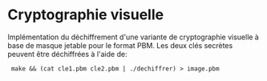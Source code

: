 # Cryptographie visuelle

Implémentation du déchiffrement d'une variante de cryptographie visuelle à base de masque jetable pour le format PBM. Les deux clés secrètes peuvent être déchiffrées à l'aide de:

```
 make && (cat cle1.pbm cle2.pbm | ./dechiffrer) > image.pbm
```


